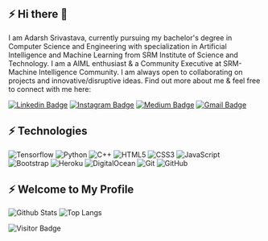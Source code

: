 ## ⚡ Hi there 👋

I am Adarsh Srivastava, currently pursuing my bachelor's degree in Computer Science and Engineering with specialization in Artificial Intelligence and Machine Learning from SRM Institute of Science and Technology. I am a AIML enthusiast & a Community Executive at SRM-Machine Intelligence Community. I am always open to collaborating on projects and innovative/disruptive ideas. Find out more about me & feel free to connect with me here:

[![Linkedin Badge](https://img.shields.io/badge/-theAdarshSrivastava-blue?style=flat-square&logo=Linkedin&logoColor=white&link=https://www.linkedin.com/in/theAdarshSrivastava/)](https://www.linkedin.com/in/anirudhemmadi/theAdarshSrivastava)
[![Instagram Badge](https://img.shields.io/badge/-the_Adarsh6700-red?style=flat-square&logo=instagram&logoColor=white&link=https://instagram.com/the_adarsh6700/)](https://instagram.com/the_adarsh6700)
[![Medium Badge](https://img.shields.io/badge/-@adarshsrivastav123.as-03a57a?style=flat-square&labelColor=000000&logo=Medium&link=https://medium.com/@adarshsrivastav123.as)](https://medium.com/@adarshsrivastav123.as)
[![Gmail Badge](https://img.shields.io/badge/-adarsh.pdash@gmail.com-c14438?style=flat-square&logo=Gmail&logoColor=white&link=mailto:adarsh.pdash@gmail.com)](mailto:adarsh.pdash@gmail.com)


## ⚡ Technologies

![Tensorflow](https://www.tensorflow.org/)
![Python](https://img.shields.io/badge/-Python-black?style=flat-square&logo=Python)
![C++](https://img.shields.io/badge/-C++-00599C?style=flat-square&logo=c)
![HTML5](https://img.shields.io/badge/-HTML5-E34F26?style=flat-square&logo=html5&logoColor=white)
![CSS3](https://img.shields.io/badge/-CSS3-1572B6?style=flat-square&logo=css3)
![JavaScript](https://img.shields.io/badge/-JavaScript-black?style=flat-square&logo=javascript)
![Bootstrap](https://img.shields.io/badge/-Bootstrap-563D7C?style=flat-square&logo=bootstrap)
![Heroku](https://img.shields.io/badge/-Heroku-430098?style=flat-square&logo=heroku)
![DigitalOcean](https://img.shields.io/badge/-Digital%20Ocean-darkblue?style=flat-square&logo=digitalocean)
![Git](https://img.shields.io/badge/-Git-black?style=flat-square&logo=git)
![GitHub](https://img.shields.io/badge/-GitHub-181717?style=flat-square&logo=github)


## ⚡ Welcome to My Profile

![Github Stats](https://github-readme-stats.vercel.app/api?username=theAdarshSrivastava&count_private=true&show_icons=true&include_all_commits=true)
![Top Langs](https://github-readme-stats.vercel.app/api/top-langs/?username=theAdarshSrivastava&hide=TeX&layout=compact)

![Visitor Badge](https://visitor-badge.laobi.icu/badge?page_id=theAdarshSrivastava.theAdarshSrivastava)
<!--
**theAdarshSrivastava/theAdarshSrivastava** is a ✨ _special_ ✨ repository because its `README.md` (this file) appears on your GitHub profile.

Here are some ideas to get you started:

- 🔭 I’m currently working on ...
- 🌱 I’m currently learning ...
- 👯 I’m looking to collaborate on ...
- 🤔 I’m looking for help with ...
- 💬 Ask me about ...
- 📫 How to reach me: ...
- 😄 Pronouns: ...
- ⚡ Fun fact: ...
-->
